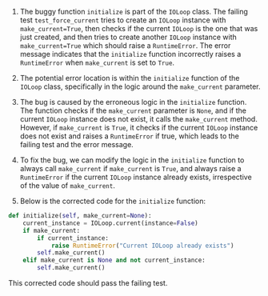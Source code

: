 1. The buggy function `initialize` is part of the `IOLoop` class. The failing test `test_force_current` tries to create an `IOLoop` instance with `make_current=True`, then checks if the current `IOLoop` is the one that was just created, and then tries to create another `IOLoop` instance with `make_current=True` which should raise a `RuntimeError`. The error message indicates that the `initialize` function incorrectly raises a `RuntimeError` when `make_current` is set to `True`.

2. The potential error location is within the `initialize` function of the `IOLoop` class, specifically in the logic around the `make_current` parameter.

3. The bug is caused by the erroneous logic in the `initialize` function. The function checks if the `make_current` parameter is `None`, and if the current `IOLoop` instance does not exist, it calls the `make_current` method. However, if `make_current` is `True`, it checks if the current `IOLoop` instance does not exist and raises a `RuntimeError` if true, which leads to the failing test and the error message.

4. To fix the bug, we can modify the logic in the `initialize` function to always call `make_current` if `make_current` is `True`, and always raise a `RuntimeError` if the current `IOLoop` instance already exists, irrespective of the value of `make_current`.

5. Below is the corrected code for the `initialize` function:

```python
def initialize(self, make_current=None):
    current_instance = IOLoop.current(instance=False)
    if make_current:
        if current_instance:
            raise RuntimeError("Current IOLoop already exists")
        self.make_current()
    elif make_current is None and not current_instance:
        self.make_current()
```

This corrected code should pass the failing test.